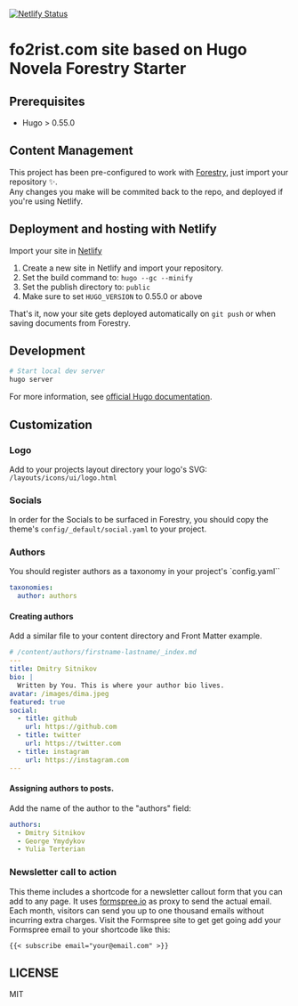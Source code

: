 [![Netlify Status](https://api.netlify.com/api/v1/badges/d7a76aea-fa65-4f15-bf40-f03f31ff21de/deploy-status)](https://app.netlify.com/sites/fo2rist/deploys)

# fo2rist.com site based on Hugo Novela Forestry Starter

## Prerequisites

- Hugo > 0.55.0

## Content Management

This project has been pre-configured to work with [Forestry](https://forestry.io), just import your repository ✨. \
Any changes you make will be commited back to the repo, and deployed if you're using Netlify.

## Deployment and hosting with Netlify

Import your site in [Netlify](https://netlify.com)

1. Create a new site in Netlify and import your repository.
2. Set the build command to: `hugo --gc --minify`
3. Set the publish directory to: `public`
4. Make sure to set `HUGO_VERSION` to 0.55.0 or above

That's it, now your site gets deployed automatically on `git push` or when saving documents from Forestry.

## Development

```bash
# Start local dev server
hugo server
```

For more information, see [official Hugo documentation](https://gohugo.io/getting-started/).

## Customization

### Logo

Add to your projects layout directory your logo's SVG:
`/layouts/icons/ui/logo.html`

### Socials

In order for the Socials to be surfaced in Forestry, you should copy the theme's `config/_default/social.yaml` to your project.

### Authors

You should register authors as a taxonomy in your project's `config.yaml``

```yaml
taxonomies:
  author: authors
```

#### Creating authors

Add a similar file to your content directory and Front Matter example.

```yaml
# /content/authors/firstname-lastname/_index.md
---
title: Dmitry Sitnikov
bio: |
  Written by You. This is where your author bio lives.
avatar: /images/dima.jpeg
featured: true
social:
  - title: github
    url: https://github.com
  - title: twitter
    url: https://twitter.com
  - title: instagram
    url: https://instagram.com
---
```

#### Assigning authors to posts.
Add the name of the author to the "authors" field:

```yaml
authors:
  - Dmitry Sitnikov
  - George Ymydykov
  - Yulia Terterian
```
### Newsletter call to action

This theme includes a shortcode for a newsletter callout form that you can add to any page.
It uses [formspree.io](//formspree.io/) as proxy to send the actual email. Each month, visitors can send you up to one thousand emails without incurring extra charges. Visit the Formspree site to get get going add your Formspree email to your shortcode like this:

```
{{< subscribe email="your@email.com" >}}
```


## LICENSE

MIT
